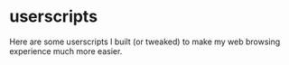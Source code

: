 # userscripts

Here are some userscripts I built (or tweaked) to make my web browsing experience much more easier.
